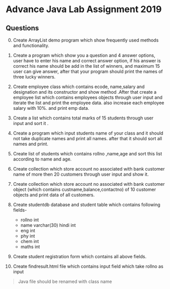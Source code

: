# Advance Java Lab Assignment 2019

## Questions

0. Create ArrayList demo program which show frequently used methods and functionality.

1. Create a program which show you a question and 4 answer options, user have to enter his name and correct answer option, if his answer is correct his name should be add in the list of winners, and maximum 15 user can give answer, after that your program should print the names of three lucky winners.

2. Create employee class which contains ecode, name,salary and designation and its constructor and show method .After that create a employee list which contains employees objects through user input and iterate the list and print the employee data. also increase each employee salary with 10%. and print emp data.

3. Create a list which contains total marks of 15 students through user input and sort it .


4. Create a program which input students name of your class and it should not take duplicate names and print all names.
after that it should sort all names and print.

5. Create list of students which contains rollno ,name,age and sort this list according to name and age.

6. Create collection which store account no associated with bank customer name of more then 20 customers through user input and show it.

7. Create collection which store account no associated with bank customer object (which contains custname,balance,contactno) of 10 customer objects and print data of all customers.

8. Create studentdb database and student table which contains following fields-
    * rollno int
    * name varchar(30) hindi int
    * eng int
    * phy int
    * chem int 
   * maths int
   
9. Create student registration form which contains all above fields.

10. Create findresult.html file which contains input field which take rollno as input

> Java file should be renamed with class name 
